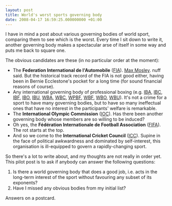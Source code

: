 ```yaml
---
layout: post
title: World's worst sports governing body
date: 2008-04-17 16:59:25.000000000 +01:00
---
```

I have in mind a post about various governing bodies of world sport, comparing them to see which is the worst. Every time I sit down to write it, another governing body makes a spectacular arse of itself in some way and puts me back to square one.

The obvious candidates are these (in no particular order at the moment):
<ul>
	<li>The <strong>Federation International de l'Automobile</strong> (<a href="http://fia.com" target="_blank">FIA</a>). <a href="http://news.google.co.uk/news?q=max+mosley+scandal" target="_blank">Max Mosley</a>. nuff said. But the historical track record of the FIA is not good either, having been in Bernie Ecclestone's pocket for a long time (for sound financial reasons of course).</li>
	<li>Any international governing body of professional boxing (e.g. <a href="http://www.ibamensboxing.com/" target="_blank">IBA</a>, <a href="http://www.internationalboxingcouncil.com/index.html" target="_blank">IBC</a>, <a href="http://www.ibf-usba-boxing.com/" target="_blank">IBF</a>, <a href="http://www.iboboxing.com/" target="_blank">IBO</a>, <a href="http://www.ibuboxing.com/" target="_blank">IBU</a>, <a href="http://www.wbaonline.com/" target="_blank">WBA</a>, <a href="http://www.wbcboxing.com/" target="_blank">WBC</a>, <a href="http://www.wpbf-usbc.org/" target="_blank">WPBF</a>, <a href="http://www.worldboxingfoundation.com/wbf/" target="_blank">WBF</a>, <a href="http://www.wbo-int.com/" target="_blank">WBO</a>, <a href="http://www.wbu.cc/" target="_blank">WBU</a>). It's not a crime for a sport to have many governing bodies, but to have so many ineffectual ones that have no interest in the participants' welfare is remarkable.</li>
	<li>The <strong>International Olympic Commission</strong> (<a href="http://www.olympic.org" target="_blank">IOC</a>). Has there been another governing body whose members are so willing to be induced?</li>
	<li>Oh yes, the <strong>Fédération Internationale de Football Association</strong> (<a href="http://www.fifa.com/" target="_blank">FIFA</a>). The rot starts at the top.</li>
	<li>And so we come to the <strong>International Cricket Council</strong> (<a href="http://icc-cricket.yahoo.com/" target="_blank">ICC</a>). Supine in the face of political awkwardness and dominated by self-interest, this organisation is ill-equipped to govern a rapidly-changing sport.</li>
</ul>
So there's a lot to write about, and my thoughts are not really in order yet. This pilot post is to ask if anybody can answer the following questions:
<ol>
	<li>Is there a world governing body that does a good job, i.e. acts in the long-term interest of the sport without favouring any subset of its exponents?</li>
	<li>Have I missed any obvious bodies from my initial list?</li>
</ol>
Answers on a postcard.
